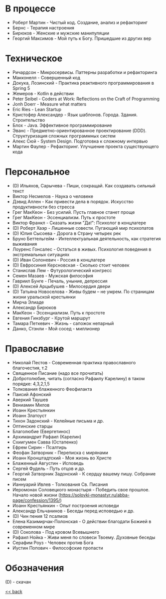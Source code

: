 # В процессе

- Роберт Мартин - Чистый код. Создание, анализ и рефакторинг
- Бернс - Терапия настроения
- Бирюков - Женские и мужские манипуляции
- Георгий Максимов - Мой путь к Богу. Пришедшие из других вер

# Техническое

- Ричардсон - Микросервисы. Паттерны разработки и рефакторинга
- Макконелл - Совершенный код
- Докука, Лозинский - Практика реактивного программирования в Spring 5
- Жемеров - Kotlin в действии
- Peter Seibel - Coders at Work: Reflections on the Craft of Programming
- Jonh Doerr - Measure what matters
- Eric Ries - Lean Startup
- Кристофер Александер - Язык шаблонов. Города. Здания. Строительство
- Блох - Java. Эффективное программирование
- Эванс - Предметно-ориентированное проектирование (DDD). Структуризация сложных программных систем
- Алекс Сюй - System Design. Подготовка к сложному интервью
- Мартин Фаулер - Рефакторинг. Улучшение проекта существующего кода

# Персональное

- (D) Ильяхов, Сарычева - Пиши, сокращай. Как создавать сильный текст
- Виктор Несмелов - Наука о человеке
- Дэвид Аллен - Как привести дела в порядок. Искусство продуктивности без стресса
- Грег МакКеон - Без усилий. Пусть главное станет проще
- Грег МакКеон - Эссенциализм. Путь к простоте
- Виктор Франкл - Сказать жизни "Да!": Психолог в концлагере
- (D) Роберт Хаэр - Лишенные совести. Пугающий мир психопатов
- (D) Юлия Сысоева - Дорога в Страну четырех рек
- Бруно Беттельгейм - Интеллектуальная деятельность, как стратегия выживания
- Лоуренс Гонсалес - Остаться в живых. Психология поведения в экстремальных ситуациях
- (D) Иван Солоневич - Россия в концлагере
- (D) Евфросиния Керсновская - Сколько стоит человек
- Станислав Лем - Футурологический конгресс
- Семен Мазаев - Мужская философия
- Гавриил Бунге - Печаль, уныние, депрессия
- (D) Алексей Арцыбушев - Милосердия двери
- (D) Татьяна Новоселова - Живы будем – не умрем. По страницам жизни уральской крестьянки
- Мирча Элиаде
- Александр Бирюков
- МакКеон - Эссенциализм. Путь к простоте
- Евгения Гинзбург - Крутой маршрут
- Тамара Петкевич - Жизнь - сапожок непарный
- Данко, Стэнли - Мой сосед - миллионер

# Православие

- Николай Пестов - Современная практика православного благочестия, т.2
- Священное Писание (надо все прочитать)
- Добротолюбие, читать (согласно Рафаилу Карелину) в таком порядке: 4,3,2,1,5
- Толкования блаженного Феофилакта
- Паисий Афонский
- Аверкий Таушев
- Вениамин Милов
- Иоанн Крестьянкин
- Иоанн Златоуст
- Тихон Задонский - Келейные письма и др.
- Оптинские старцы
- Благолюбие (Евергетинос)
- Архимандрит Рафаил (Карелин)
- Схиигумен Савва (Остапенко)
- Ефрем Сирин - Псалтирь
- Феофан Затворник - Переписка с мирянами
- Иоанн Кронштадтский - Моя жизнь во Христе
- Блаженный Августин - Исповедь
- Сергей Фудель - Путь отцов и др.
- Георгий Затворник Задонский - К сердцу вашему пишу. Собрание писем
- Ианнуарий Ивлев - Толкования Св. Писания
- Иеромонах Соловецкого монастыря - Победить свое прошлое. Начало новой
  жизни (https://solovki-monastyr.ru/abba-page/confession/1395/)
- Иоанн Крестьянкин - Опыт построения исповеди
- Александр Ельчанинов - Беседы перед исповедью и др.
- (D) Чин пения 12 псалмов
- Елена Казимирчак-Полонская - О действии благодати Божией в современном мире
- (D) Соколова - Под кровом Всевышнего
- Рафаил Нойка - Живи меня по словеси Твоему. Духовные беседы
- Серафим Роуз - Человек против Бога
- Иустин Попович - Философские пропасти

# Обозначения

(D) - скачан

[<< back](README.md)
